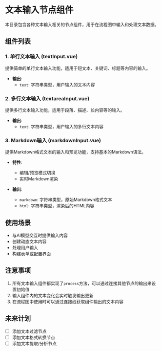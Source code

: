 # 文本输入节点组件

本目录包含各种文本输入相关的节点组件，用于在流程图中输入和处理文本数据。

## 组件列表

### 1. 单行文本输入 (textInput.vue)

提供简单的单行文本输入功能，适用于短文本、关键词、标题等内容的输入。

- **输出**: 
  - `text`: 字符串类型，用户输入的文本内容

### 2. 多行文本输入 (textareaInput.vue)

提供多行文本输入功能，适用于段落、描述、长内容等的输入。

- **输出**: 
  - `text`: 字符串类型，用户输入的多行文本内容

### 3. Markdown输入 (markdownInput.vue)

提供Markdown格式文本的输入和预览功能，支持基本的Markdown语法。

- **特性**:
  - 编辑/预览模式切换
  - 实时Markdown渲染

- **输出**: 
  - `markdown`: 字符串类型，原始Markdown格式文本
  - `html`: 字符串类型，渲染后的HTML内容

## 使用场景

- 与AI模型交互时提供输入内容
- 创建动态文本内容
- 处理用户输入
- 构建表单或配置界面

## 注意事项

1. 所有文本输入组件都实现了`process`方法，可以通过连接其他节点的输出来设置初始值
2. 输入组件内的文本变化会实时触发输出更新
3. 在流程图中使用时可以通过连接线获取组件输出的文本内容

## 未来计划

- [ ] 添加文本过滤节点
- [ ] 添加文本格式转换节点
- [ ] 添加文本提取/分析节点